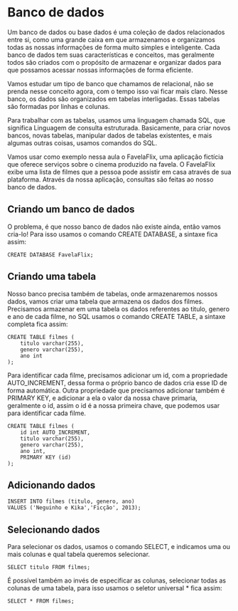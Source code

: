 # Banco de dados

Um banco de dados ou base dados é uma coleção de dados relacionados entre si, como uma grande caixa em que armazenamos e organizamos todas as nossas informações de forma muito simples e inteligente. Cada banco de dados tem suas características e conceitos, mas geralmente todos são criados com o propósito de armazenar e organizar dados para que possamos acessar nossas informações de forma eficiente.

Vamos estudar um tipo de banco que chamamos de relacional, não se prenda nesse conceito agora, com o tempo isso vai ficar mais claro. Nesse banco, os dados são organizados em tabelas interligadas. Essas tabelas são formadas por linhas e colunas. 

Para trabalhar com as tabelas, usamos uma linguagem chamada SQL, que significa Linguagem de consulta estruturada. Basicamente, para criar novos bancos, novas tabelas, manipular dados de tabelas existentes, e mais algumas outras coisas, usamos comandos do SQL.

Vamos usar como exemplo nessa aula o FavelaFlix, uma aplicação fictícia que oferece serviços sobre o cinema produzido na favela. O FavelaFlix exibe uma lista de filmes que a pessoa pode assistir em casa através de sua plataforma. Através da nossa aplicação, consultas são feitas ao nosso banco de dados.

## Criando um banco de dados

O problema, é que nosso banco de dados não existe ainda, então vamos cria-lo! Para isso usamos o comando CREATE DATABASE, a sintaxe fica assim:

```
CREATE DATABASE FavelaFlix; 
```

## Criando uma tabela

Nosso banco precisa também de tabelas, onde armazenaremos nossos dados, vamos criar uma tabela que armazena os dados dos filmes. Precisamos armazenar em uma tabela os dados referentes ao titulo, genero e ano de cada filme, no SQL usamos o comando CREATE TABLE, a sintaxe completa fica assim:
```
CREATE TABLE filmes (
    titulo varchar(255),
    genero varchar(255),
    ano int
); 
```

Para identificar cada filme, precisamos adicionar um id, com a propriedade AUTO_INCREMENT, dessa forma o próprio banco de dados cria esse ID de forma automática. Outra propriedade que precisamos adicionar também é PRIMARY KEY, e adicionar a ela o valor da nossa chave primaria, geralmente o id, assim o id é a nossa primeira chave, que podemos usar para identificar cada filme.
```
CREATE TABLE filmes (
    id int AUTO_INCREMENT,
    titulo varchar(255),
    genero varchar(255),
    ano int,
    PRIMARY KEY (id)
); 
```
## Adicionando dados
```
INSERT INTO filmes (titulo, genero, ano)
VALUES ('Neguinho e Kika','Ficção', 2013);
```

## Selecionando dados

Para selecionar os dados, usamos o comando SELECT, e indicamos uma ou mais colunas e qual tabela queremos selecionar.
```
SELECT titulo FROM filmes;
```

É possível também ao invés de especificar as colunas, selecionar todas as colunas de uma tabela, para isso usamos o seletor universal * fica assim:
```
SELECT * FROM filmes;
```
